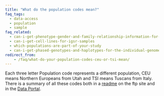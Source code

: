 ```yaml
---
title: "What do the population codes mean?"
faq_tags:
  - data-access
  - population
  - sample
faq_related:
  - can-i-get-phenotype-gender-and-family-relationship-information-for-the-individuals
  - can-i-get-cell-lines-for-igsr-samples
  - which-populations-are-part-of-your-study
  - can-i-get-phased-genotypes-and-haplotypes-for-the-individual-genomes
redirect_from:
    - /faq/what-do-your-population-codes-ceu-or-tsi-mean/
---
```


Each three letter Population code represents a different population, CEU means Northern Europeans from Utah and TSI means Tuscans from Italy. There is a summary of all these codes both in a [readme](http://ftp.1000genomes.ebi.ac.uk/vol1/ftp/README_populations.md) on the ftp site and in the [Data Portal](https://www.internationalgenome.org/data-portal/population).
